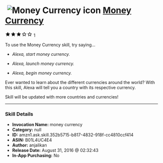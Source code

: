 # &nbsp;<img src="skill_icon" alt="Money Currency icon" width="36"> [Money Currency](http://alexa.amazon.com/#skills/amzn1.ask.skill.352b5715-b817-4832-918f-cc4810ccf414)
![3 stars](../../images/ic_star_black_18dp_1x.png)![3 stars](../../images/ic_star_black_18dp_1x.png)![3 stars](../../images/ic_star_black_18dp_1x.png)![3 stars](../../images/ic_star_border_black_18dp_1x.png)![3 stars](../../images/ic_star_border_black_18dp_1x.png) 1

To use the Money Currency skill, try saying...

* *Alexa, start money currency.*

* *Alexa, launch money currency.*

* *Alexa, begin money currency.*

Ever wanted to learn about the different currencies around the world? With this skill, Alexa will tell you a country with its respective currency. 

Skill will be updated with more countries and currencies!

***

### Skill Details

* **Invocation Name:** money currency
* **Category:** null
* **ID:** amzn1.ask.skill.352b5715-b817-4832-918f-cc4810ccf414
* **ASIN:** B01L4UC4E4
* **Author:** anjalikan
* **Release Date:** August 31, 2016 @ 02:32:43
* **In-App Purchasing:** No
